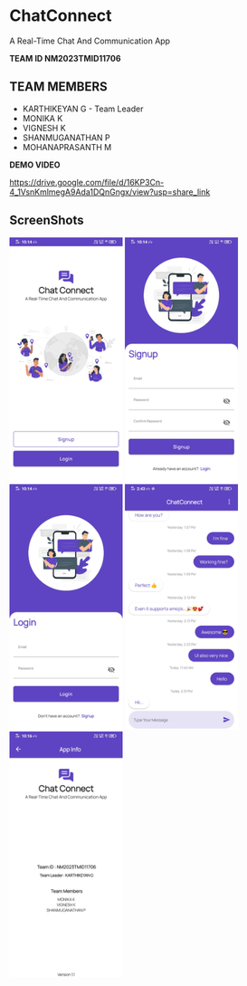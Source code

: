 # ChatConnect
A Real-Time Chat And Communication App


**TEAM ID NM2023TMID11706**

## TEAM MEMBERS
- KARTHIKEYAN G - Team Leader
- MONIKA K
- VIGNESH K
- SHANMUGANATHAN P
- MOHANAPRASANTH M



**DEMO VIDEO**

https://drive.google.com/file/d/16KP3Cn-4_1VsnKmlmegA9Ada1DQnGngx/view?usp=share_link



## ScreenShots

<img alt="Authentication option screen" width="200px" src="https://github.com/karthikeyan9952/chatconnect/blob/master/screenshots/OnboardingScreen.jpg" />    <img alt="Signup screen" width="200px" src="https://github.com/karthikeyan9952/chatconnect/blob/master/screenshots/SignupScreen.jpg" />  <img alt="Login screen" width="200px" src="https://github.com/karthikeyan9952/chatconnect/blob/master/screenshots/LoginScreen.jpg" />  <img alt="Chat screen" width="200px" src="https://github.com/karthikeyan9952/chatconnect/blob/master/screenshots/ChatScreen.jpg" /> <img alt="AppInfo screen" width="200px" src="https://github.com/karthikeyan9952/chatconnect/blob/master/screenshots/AppInfoScreen.jpg" />
